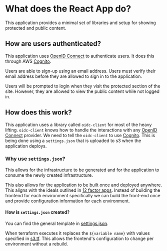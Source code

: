 # What does the React App do?

This application provides a minimal set of libraries and setup for showing protected and public content.

## How are users authenticated?

This application uses [OpenID Connect](https://openid.net/connect/) to authenticate users. It does this through
AWS [Cognito](https://aws.amazon.com/cognito/). 

Users are able to sign-up using an email address. Users must verify their email address before they are allowed to sign
in to the application. 

Users will be prompted to login when they visit the protected section of the site. However, they are allowed to view the 
public content while not logged in.

## How does this work?

This application uses a library called `oidc-client` for most of the heavy lifting. `oidc-client` knows how to handle
the interactions with any [OpenID Connect](https://openid.net/connect/) provider. We need to tell the `oidc-client` to 
use [Cognito](https://aws.amazon.com/cognito/). This is being done using a `settings.json` that is uploaded to s3 when
the application deploys.

### Why use `settings.json`?

This allows for the infrastructure to be generated and for the application to consume the newly created infrastructure.

This also allows for the application to be built once and deployed anywhere. This aligns with the ideals outlined in
[12 factor apps](https://12factor.net/). Instead of building the frontend for each environment specifically we can build
the front-end once and provide configuration information for each environment.

#### How is `settings.json` created?

You can find the general template in [settings.json](../infrastructure/templates/spa/settings.json). 

When terraform executes it replaces the `${variable name}` with values specified in 
[s3.tf](../infrastructure/common/s3.tf). This allows the frontend's configuration to change per
environment without a rebuild.
